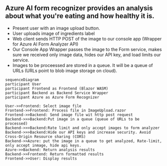 ## Azure AI form recognizer provides an analysis about what you're eating and how healthy it is.


- Present user with an image upload button.
- User uploads image of ingredients label
- Web client sends HTTP POST of the image to our console app (Wrapper for Azure AI Form Analyzer API)
- Our Console App Wrapper passes the image to the Form service, makes sure we received only image data, hides our API key, and load limits our service. 
- Images to be proceessed are stored in a queue. It will be a queue of URLs (URLs point to blob image storage on cloud).

```mermaid
sequenceDiagram
participant User
participant Frontend as Frontend (Blazor WASM)
participant Backend as Backend Service Wrapper
participant Azure as Azure Form Recognizer

User->>Frontend: Select image file
Frontend->>Frontend: Process file in ImageUpload.razor
Frontend->>Backend: Send image file wit http post request
Backend->>>Backend:Put image in a queue (queue of URLs to be processed)
Backend->>>Backend:Rate limit and only accept images to form analyzer
Backend->>>Backend:Hide our API keys and increase security. Avoid Cross-Origin Resource sharing (CORS)
Backend->>Azure: put the image in a queue to get analyzed, Rate-limit, only accept inmage, hide api keys.
Azure->>Backend: Return analysis results
Backend->>Frontend: Return formatted results
Frontend->>User: Display results
```
